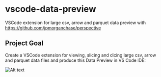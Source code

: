 # vscode-data-preview
VSCode extension for large csv, arrow and parquet data preview with https://github.com/jpmorganchase/perspective

## Project Goal

Create a VSCode extension for viewing, slicing and dicing large csv, arrow and parquet data files and produce this Data Preview in VS Code IDE:

![Alt text](https://github.com/RandomFractals/vscode-data-preview/blob/master/images/vscode-data-preview.png?raw=true 
 "Data Preview") 
